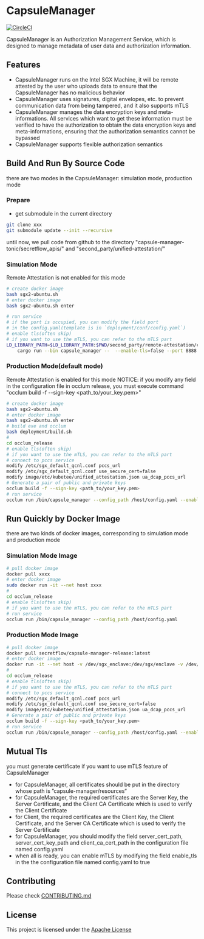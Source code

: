 
# CapsuleManager
[![CircleCI](https://dl.circleci.com/status-badge/img/gh/secretflow/capsule-manager/tree/main.svg?style=svg)](https://dl.circleci.com/status-badge/redirect/gh/secretflow/capsule-manager/tree/main)

CapsuleManager is an Authorization Management Service, which is designed to manage metadata of user data and authorization information.

## Features

- CapsuleManager runs on the Intel SGX Machine, it will be remote attested by the user who uploads data to ensure that the CapsuleManager has no malicious behavior
- CapsuleManager uses signatures, digital envelopes, etc. to prevent communication data from being tampered, and it also supports mTLS
- CapsuleManager manages the data encryption keys and meta-informations. All services which want to get these information must be verified to have the authorization to obtain the data encryption keys and meta-informations, ensuring that the authorization semantics cannot be bypassed
- CapsuleManager supports flexible authorization semantics

## Build And Run By Source Code

there are two modes in the CapsuleManager: simulation mode, production mode

### Prepare

- get submodule in the current directory

```bash
git clone xxx
git submodule update --init --recursive
```

until now, we pull code from github to the directory "capsule-manager-tonic/secretflow_apis/" and "second_party/unified-attestation/"

### Simulation Mode

Remote Attestation is not enabled for this mode

```bash
# create docker image
bash sgx2-ubuntu.sh
# enter docker image
bash sgx2-ubuntu.sh enter

# run service
# if the port is occupied, you can modify the field port
# in the config.yaml(template is in `deployment/conf/config.yaml`)
# enable tls(often skip)
# if you want to use the mTLS, you can refer to the mTLS part
LD_LIBRARY_PATH=$LD_LIBRARY_PATH:$PWD/second_party/remote-attestation/c/lib \ 
    cargo run --bin capsule_manager --  --enable-tls=false --port 8888
```

### Production Mode(default mode)

Remote Attestation is enabled for this mode
NOTICE: if you modify any field in the configuration file in occlum release, you must execute command "occlum build -f --sign-key <path_to/your_key.pem>"

```bash
# create docker image
bash sgx2-ubuntu.sh
# enter docker image
bash sgx2-ubuntu.sh enter
# build exe and occlum
bash deployment/build.sh
#
cd occlum_release
# enable tls(often skip)
# if you want to use the mTLS, you can refer to the mTLS part
# connect to pccs service
modify /etc/sgx_default_qcnl.conf pccs_url
modify /etc/sgx_default_qcnl.conf use_secure_cert=false
modify image/etc/kubetee/unified_attestation.json ua_dcap_pccs_url
# Generate a pair of public and private keys
occlum build -f --sign-key <path_to/your_key.pem>
# run service
occlum run /bin/capsule_manager --config_path /host/config.yaml --enable-tls=false
```

## Run Quickly by Docker Image

there are two kinds of docker images, corresponding to simulation mode and production mode

### Simulation Mode Image

```bash
# pull docker image
docker pull xxxx
# enter docker image
sudo docker run -it --net host xxxx
#
cd occlum_release
# enable tls(often skip)
# if you want to use the mTLS, you can refer to the mTLS part
# run service
occlum run /bin/capsule_manager --config_path /host/config.yaml
```

### Production Mode Image

```bash
# pull docker image
docker pull secretflow/capsule-manager-release:latest
# enter docker image
docker run -it --net host -v /dev/sgx_enclave:/dev/sgx/enclave -v /dev/sgx_provision:/dev/sgx/provision --privileged=true secretflow/capsule-manager-release:latest
#
cd occlum_release
# enable tls(often skip)
# if you want to use the mTLS, you can refer to the mTLS part
# connect to pccs service
modify /etc/sgx_default_qcnl.conf pccs_url
modify /etc/sgx_default_qcnl.conf use_secure_cert=false
modify image/etc/kubetee/unified_attestation.json ua_dcap_pccs_url
# Generate a pair of public and private keys
occlum build -f --sign-key <path_to/your_key.pem>
# run service
occlum run /bin/capsule_manager --config_path /host/config.yaml --enable-tls=false
```

## Mutual Tls

you must generate certificate if you want to use mTLS feature of CapsuleManager

- for CapsuleManager, all certificates should be put in the directory whose path is ”capsule-manager/resources“
- for CapsuleManager, the required certificates are the Server Key, the Server Certificate, and the Client CA Certificate which is used to verify the Client Certificate
- for Client, the required certificates are the Client Key, the Client Certificate, and the Server CA Certificate which is used to verify the Server Certificate
- for CapsuleManager, you should modify the field server_cert_path, server_cert_key_path and client_ca_cert_path in the configuration file named config.yaml
- when all is ready, you can enable mTLS by modifying the field enable_tls in the the configuration file named config.yaml to true

## Contributing

Please check [CONTRIBUTING.md](CONTRIBUTING.md)

## License

This project is licensed under the [Apache License](LICENSE)
